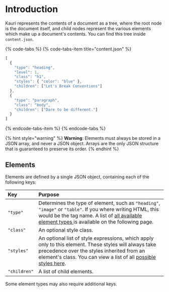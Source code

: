 # Introduction

Kauri represents the contents of a document as a tree, where the root node is the document itself, and child nodes represent the various elements which make up a document's contents. You can find this tree inside `content.json`.

{% code-tabs %}
{% code-tabs-item title="content.json" %}
```javascript
[
  {
    "type": "heading",
    "level": 1,
    "class": "h1",
    "styles": { "color": "blue" },
    "children": ["Let's Break Conventions"]
  },
  {
    "type": "paragraph",
    "class": "body",
    "children": ["Dare to be different."]
  }
]
```
{% endcode-tabs-item %}
{% endcode-tabs %}

{% hint style="warning" %}
**Warning**: Elements must always be stored in a JSON array, and never a JSON object. Arrays are the only JSON structure that is guaranteed to preserve its order. 
{% endhint %}

## Elements

Elements are defined by a single JSON object, containing each of the following keys:

| Key | Purpose |
| :--- | :--- |
| `"type"` | Determines the type of element, such as `"heading"`, `"image"` or `"table"`. If you where writing HTML, this would be the tag name. A list of [all available element types ](element-types.md)is available on the following page. |
| `"class"` | An optional style class.  |
| `"styles"` | An optional list of style expressions, which apply only to this element. These styles will always take precedence over the styles inherited from an element's class. You can view a list of all [possible styles here](../styles/style-expressions.md). |
| `"children"` | A list of child elements.  |

Some element types may also require additional keys.

